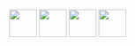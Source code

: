### 
<img src="https://pt.wikipedia.org/wiki/Ficheiro:Kotlin_Icon.png" width="50px">
<img src="https://www.flaticon.com/free-icon/java_5968282" width="50px">
<img src="https://commons.wikimedia.org/wiki/File:Android_Studio_icon_%282023%29.svg" width="50px">
<img src="https://iconduck.com/icons/108483/spring" width="50px">


